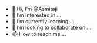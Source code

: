 - 👋 Hi, I’m @Asmitaji
- 👀 I’m interested in ...
- 🌱 I’m currently learning ...
- 💞️ I’m looking to collaborate on ...
- 📫 How to reach me ...

<!---
Asmitaji/Asmitaji is a ✨ special ✨ repository because its `README.md` (this file) appears on your GitHub profile.
You can click the Preview link to take a look at your changes.
--->
